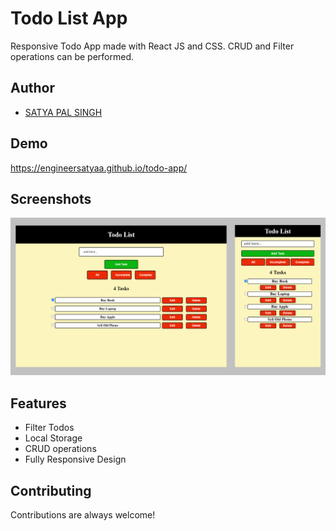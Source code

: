 
# Todo List App

Responsive Todo App made with React JS and CSS. CRUD and Filter operations can be performed.

 
## Author

- [SATYA PAL SINGH](https://www.naukri.com/mnjuser/profile?id=&orgn=homepage)


## Demo

https://engineersatyaa.github.io/todo-app/


## Screenshots

![Screenshots](https://raw.githubusercontent.com/engineersatyaa/todo-app/main/public/todoMd.jpg)




## Features

- Filter Todos
- Local Storage
- CRUD operations
- Fully Responsive Design




## Contributing

Contributions are always welcome!



